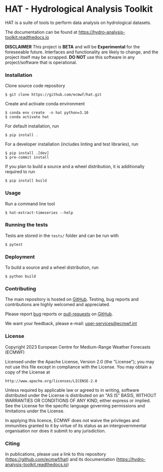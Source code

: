 # HAT - Hydrological Analysis Toolkit

HAT is a suite of tools to perform data analysis on hydrological datasets.

The documentation can be found at https://hydro-analysis-toolkit.readthedocs.io

**DISCLAIMER**
This project is **BETA** and will be **Experimental** for the foreseeable future.
Interfaces and functionality are likely to change, and the project itself may be scrapped.
**DO NOT** use this software in any project/software that is operational.

### Installation

Clone source code repository

    $ git clone https://github.com/ecmwf/hat.git

Create and activate conda environment

    $ conda env create  -n hat python=3.10
    $ conda activate hat

For default installation, run

    $ pip install .

For a developer installation (includes linting and test libraries), run

    $ pip install .[dev]
    $ pre-commit install

If you plan to build a source and a wheel distribution, it is additionally required to run

    $ pip install build

### Usage

Run a command line tool

    $ hat-extract-timeseries --help

### Running the tests

Tests are stored in the `tests/` folder and can be run with

    $ pytest

### Deployment

To build a source and a wheel distribution, run

    $ python build

### Contributing

The main repository is hosted on [GitHub](https://github.com/ecmwf/hat). Testing, bug reports and contributions are highly welcomed and appreciated.

Please report [bug](https://github.com/ecmwf/hat/issues) reports or [pull-requests](https://github.com/ecmwf/hat/pulls) on [GitHub](https://github.com/ecmwf/hat).

We want your feedback, please e-mail: user-services@ecmwf.int

### License

Copyright 2023 European Centre for Medium-Range Weather Forecasts (ECMWF)

Licensed under the Apache License, Version 2.0 (the "License");
you may not use this file except in compliance with the License.
You may obtain a copy of the License at

    http://www.apache.org/licenses/LICENSE-2.0

Unless required by applicable law or agreed to in writing, software
distributed under the License is distributed on an "AS IS" BASIS,
WITHOUT WARRANTIES OR CONDITIONS OF ANY KIND, either express or implied.
See the License for the specific language governing permissions and
limitations under the License.

In applying this licence, ECMWF does not waive the privileges and immunities
granted to it by virtue of its status as an intergovernmental organisation nor
does it submit to any jurisdiction.


### Citing

In publications, please use a link to this repository (https://github.com/ecmwf/hat) and its documentation (https://hydro-analysis-toolkit.readthedocs.io)
